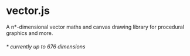 # vector.js
A n*-dimensional vector maths and canvas drawing library for procedural graphics and more.

###### * currently up to 676 dimensions
